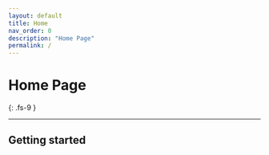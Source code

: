 ```yaml
---
layout: default
title: Home
nav_order: 0
description: "Home Page"
permalink: /
---
```


# Home Page
{: .fs-9 }

---

## Getting started
